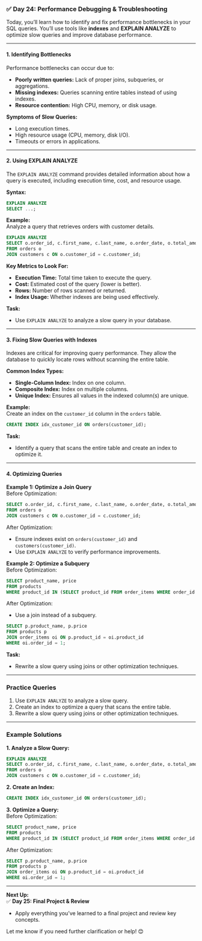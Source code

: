 ### ✅ **Day 24: Performance Debugging & Troubleshooting**  
Today, you’ll learn how to identify and fix performance bottlenecks in your SQL queries. You’ll use tools like **indexes** and **EXPLAIN ANALYZE** to optimize slow queries and improve database performance.

---

#### **1. Identifying Bottlenecks**  
Performance bottlenecks can occur due to:  
- **Poorly written queries:** Lack of proper joins, subqueries, or aggregations.  
- **Missing indexes:** Queries scanning entire tables instead of using indexes.  
- **Resource contention:** High CPU, memory, or disk usage.  

**Symptoms of Slow Queries:**  
- Long execution times.  
- High resource usage (CPU, memory, disk I/O).  
- Timeouts or errors in applications.  

---

#### **2. Using EXPLAIN ANALYZE**  
The `EXPLAIN ANALYZE` command provides detailed information about how a query is executed, including execution time, cost, and resource usage.  

**Syntax:**  
```sql
EXPLAIN ANALYZE
SELECT ...;
```

**Example:**  
Analyze a query that retrieves orders with customer details.  

```sql
EXPLAIN ANALYZE
SELECT o.order_id, c.first_name, c.last_name, o.order_date, o.total_amount, o.status
FROM orders o
JOIN customers c ON o.customer_id = c.customer_id;
```

**Key Metrics to Look For:**  
- **Execution Time:** Total time taken to execute the query.  
- **Cost:** Estimated cost of the query (lower is better).  
- **Rows:** Number of rows scanned or returned.  
- **Index Usage:** Whether indexes are being used effectively.  

**Task:**  
- Use `EXPLAIN ANALYZE` to analyze a slow query in your database.  

---

#### **3. Fixing Slow Queries with Indexes**  
Indexes are critical for improving query performance. They allow the database to quickly locate rows without scanning the entire table.  

**Common Index Types:**  
- **Single-Column Index:** Index on one column.  
- **Composite Index:** Index on multiple columns.  
- **Unique Index:** Ensures all values in the indexed column(s) are unique.  

**Example:**  
Create an index on the `customer_id` column in the `orders` table.  

```sql
CREATE INDEX idx_customer_id ON orders(customer_id);
```

**Task:**  
- Identify a query that scans the entire table and create an index to optimize it.  

---

#### **4. Optimizing Queries**  

**Example 1: Optimize a Join Query**  
Before Optimization:  
```sql
SELECT o.order_id, c.first_name, c.last_name, o.order_date, o.total_amount, o.status
FROM orders o
JOIN customers c ON o.customer_id = c.customer_id;
```

After Optimization:  
- Ensure indexes exist on `orders(customer_id)` and `customers(customer_id)`.  
- Use `EXPLAIN ANALYZE` to verify performance improvements.  

**Example 2: Optimize a Subquery**  
Before Optimization:  
```sql
SELECT product_name, price
FROM products
WHERE product_id IN (SELECT product_id FROM order_items WHERE order_id = 1);
```

After Optimization:  
- Use a join instead of a subquery.  
```sql
SELECT p.product_name, p.price
FROM products p
JOIN order_items oi ON p.product_id = oi.product_id
WHERE oi.order_id = 1;
```

**Task:**  
- Rewrite a slow query using joins or other optimization techniques.  

---

### **Practice Queries**  
1. Use `EXPLAIN ANALYZE` to analyze a slow query.  
2. Create an index to optimize a query that scans the entire table.  
3. Rewrite a slow query using joins or other optimization techniques.  

---

### **Example Solutions**  

**1. Analyze a Slow Query:**  
```sql
EXPLAIN ANALYZE
SELECT o.order_id, c.first_name, c.last_name, o.order_date, o.total_amount, o.status
FROM orders o
JOIN customers c ON o.customer_id = c.customer_id;
```

**2. Create an Index:**  
```sql
CREATE INDEX idx_customer_id ON orders(customer_id);
```

**3. Optimize a Query:**  
Before Optimization:  
```sql
SELECT product_name, price
FROM products
WHERE product_id IN (SELECT product_id FROM order_items WHERE order_id = 1);
```

After Optimization:  
```sql
SELECT p.product_name, p.price
FROM products p
JOIN order_items oi ON p.product_id = oi.product_id
WHERE oi.order_id = 1;
```

---

**Next Up:**  
✅ **Day 25: Final Project & Review**  
- Apply everything you’ve learned to a final project and review key concepts.  

Let me know if you need further clarification or help! 😊
